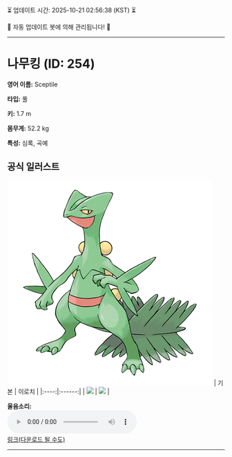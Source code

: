 
⏳ 업데이트 시간: 2025-10-21 02:56:38 (KST) ⏳

🤖 자동 업데이트 봇에 의해 관리됩니다! 🤖

---

# 나무킹 (ID: 254)
**영어 이름:** Sceptile

**타입:** 풀

**키:** 1.7 m

**몸무게:** 52.2 kg

**특성:** 심록, 곡예

## 공식 일러스트
![](https://raw.githubusercontent.com/PokeAPI/sprites/master/sprites/pokemon/other/official-artwork/254.png)
| 기본 | 이로치 |
|:----:|:------:|
| <img src="http://play.pokemonshowdown.com/sprites/ani/sceptile.gif" width="200"> | <img src="http://play.pokemonshowdown.com/sprites/ani-shiny/sceptile.gif" width="200"> |

**울음소리:**<br><audio controls src="https://raw.githubusercontent.com/PokeAPI/cries/main/cries/pokemon/latest/254.ogg"></audio><br> [링크(다운로드 될 수도)](https://raw.githubusercontent.com/PokeAPI/cries/main/cries/pokemon/latest/254.ogg)


---
